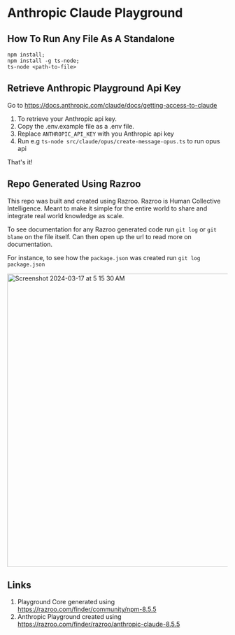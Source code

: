 # Anthropic Claude Playground

## How To Run Any File As A Standalone

```
npm install;
npm install -g ts-node;
ts-node <path-to-file>
```

## Retrieve Anthropic Playground Api Key 

Go to https://docs.anthropic.com/claude/docs/getting-access-to-claude

1. To retrieve your Anthropic api key. 
2. Copy the .env.example file as a .env 
file. 
3. Replace `ANTHROPIC_API_KEY` with you
Anthropic api key 
4. Run e.g `ts-node src/claude/opus/create-message-opus.ts` to run opus api

That's it!

## Repo Generated Using Razroo
This repo was built and created using Razroo. Razroo is Human Collective Intelligence. Meant to make it simple 
for the entire world to share and integrate real world knowledge as scale. 

To see documentation for any Razroo generated code run `git log` or `git blame` on the file itself. Can then open up the url to read more on documentation. 

For instance, to see how the `package.json` was created run `git log package.json`

<img width="671" alt="Screenshot 2024-03-17 at 5 15 30 AM" src="https://github.com/razroo/anthropic-claude-playground/assets/8540141/c28169d7-cd7f-464a-b7d9-c19970823892">

## Links

1. Playground Core generated using https://razroo.com/finder/community/npm-8.5.5
2. Anthropic Playground created using https://razroo.com/finder/razroo/anthropic-claude-8.5.5
